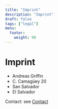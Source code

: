 ```yaml
---
title: "Imprint"
description: "Imprint"
draft: false
tags: ["legal"]
menu:
  footer:
    weight: 90
---
```


# Imprint  


- Andreas Griffin
- C. Camagüey 20
- San Salvador
- El Salvador


Contact: see [Contact](/en/contact)